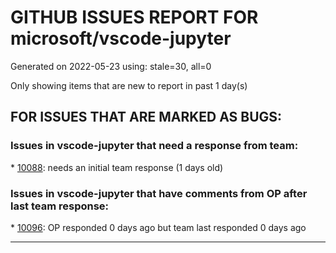 
# GITHUB ISSUES REPORT FOR microsoft/vscode-jupyter


Generated on 2022-05-23 using: stale=30, all=0


Only showing items that are new to report in past 1 day(s)


## FOR ISSUES THAT ARE MARKED AS BUGS:


### Issues in vscode-jupyter that need a response from team:


\* [10088](https://github.com/microsoft/vscode-jupyter/issues/10088 "the background color of inline figure out of control"): needs an initial team response (1 days old)

### Issues in vscode-jupyter that have comments from OP after last team response:


\* [10096](https://github.com/microsoft/vscode-jupyter/issues/10096 "Cannot export to HTML"): OP responded 0 days ago but team last responded 0 days ago

---
